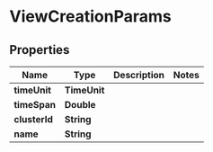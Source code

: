 

# ViewCreationParams


## Properties

Name | Type | Description | Notes
------------ | ------------- | ------------- | -------------
**timeUnit** | **TimeUnit** |  | 
**timeSpan** | **Double** |  | 
**clusterId** | **String** |  | 
**name** | **String** |  | 



